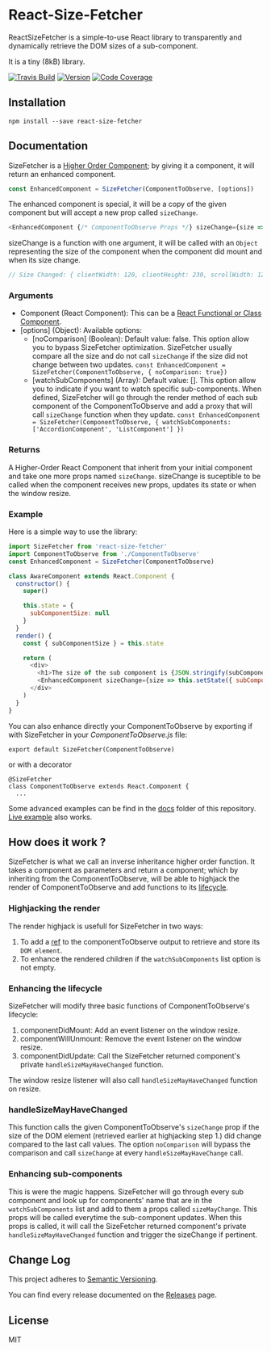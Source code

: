 # React-Size-Fetcher

ReactSizeFetcher is a simple-to-use React library to transparently and dynamically retrieve the DOM sizes of a sub-component.

It is a tiny (8kB) library.

[![Travis Build](https://img.shields.io/travis/wing-eu/react-size-fetcher.svg?style=flat-square)](https://travis-ci.org/wing-eu/react-size-fetcher/) [![Version](https://img.shields.io/npm/v/react-size-fetcher.svg?style=flat-square)](https://github.com/lucmerceron/react-size-fetcher/releases) [![Code Coverage](https://img.shields.io/codecov/c/github/wing-eu/react-size-fetcher.svg?style=flat-square)](https://codecov.io/gh/wing-eu/react-size-fetcher)

## Installation

```
npm install --save react-size-fetcher
```

## Documentation

SizeFetcher is a [Higher Order Component](https://facebook.github.io/react/docs/higher-order-components.html); by giving it a component, it will return an enhanced component.
```javascript
const EnhancedComponent = SizeFetcher(ComponentToObserve, [options])
```
The enhanced component is special, it will be a copy of the given component but will accept a new prop called `sizeChange`.
```javascript
<EnhancedComponent {/* ComponentToObserve Props */} sizeChange={size => console.log('Size Changed: ', size)} />
```
sizeChange is a function with one argument, it will be called with an `Object` representing the size of the component when the component did mount and when its size change.
```javascript
// Size Changed: { clientWidth: 120, clientHeight: 230, scrollWidth: 120, scrollHeight: 430 }
```

### Arguments
* Component (React Component): This can be a [React Functional or Class Component](https://facebook.github.io/react/docs/components-and-props.html#functional-and-class-components).
* [options] (Object): Available options:
  * [noComparison] (Boolean): Default value: false. This option allow you to bypass SizeFetcher optimization. SizeFetcher usually compare all the size and do not call `sizeChange` if the size did not change between two updates.
  `const EnhancedComponent = SizeFetcher(ComponentToObserve, { noComparison: true})`
  * [watchSubComponents] (Array): Default value: []. This option allow you to indicate if you want to watch specific sub-components. When defined, SizeFetcher will go through the render method of each sub component of the ComponentToObserve and add a proxy that will call `sizeChange` function when they update.
  `const EnhancedComponent = SizeFetcher(ComponentToObserve, { watchSubComponents: ['AccordionComponent', 'ListComponent'] })`
### Returns
A Higher-Order React Component that inherit from your initial component and take one more props named `sizeChange`. sizeChange is suceptible to be called when the component receives new props, updates its state or when the window resize.

### Example
Here is a simple way to use the library:

```javascript
import SizeFetcher from 'react-size-fetcher'
import ComponentToObserve from './ComponentToObserve'
const EnhancedComponent = SizeFetcher(ComponentToObserve)

class AwareComponent extends React.Component {
  constructor() {
    super()

    this.state = {
      subComponentSize: null
    }
  }
  render() {
    const { subComponentSize } = this.state

    return (
      <div>
        <h1>The size of the sub component is {JSON.stringify(subComponentSize, null, 2)}</h1>
        <EnhancedComponent sizeChange={size => this.setState({ subComponentSize: size })} {/* ComponentToObserve usual props */} />
      </div>
    )
  }
}
```

You can also enhance directly your ComponentToObserve by exporting if with SizeFetcher in your *ComponentToObserve.js* file:

```
export default SizeFetcher(ComponentToObserve)
```
or with a decorator
```
@SizeFetcher
class ComponentToObserve extends React.Component {
  ...
```

Some advanced examples can be find in the [docs](https://github.com/wing-eu/react-size-fetcher/tree/master/docs) folder of this repository. [Live example](https://wing-eu.github.io/react-size-fetcher/) also works.

## How does it work ?

SizeFetcher is what we call an inverse inheritance higher order function. It takes a component as parameters and return a component; which by inheriting from the ComponentToObserve, will be able to highjack the render of ComponentToObserve and add functions to its [lifecycle](https://facebook.github.io/react/docs/react-component.html#the-component-lifecycle).

### Highjacking the render
The render highjack is usefull for SizeFetcher in two ways:
1. To add a [ref]((https://facebook.github.io/react/docs/refs-and-the-dom.html)) to the componentToObserve output to retrieve and store its `DOM element`.
2. To enhance the rendered children if the `watchSubComponents` list option is not empty.

### Enhancing the lifecycle
SizeFetcher will modify three basic functions of ComponentToObserve's lifecycle:
1. componentDidMount: Add an event listener on the window resize.
2. componentWillUnmount: Remove the event listener on the window resize.
3. componentDidUpdate: Call the SizeFetcher returned component's private `handleSizeMayHaveChanged` function.

The window resize listener will also call `handleSizeMayHaveChanged` function on resize.

### handleSizeMayHaveChanged
This function calls the given ComponentToObserve's `sizeChange` prop if the size of the DOM element (retrieved earlier at highjacking step 1.) did change compared to the last call values. The option `noComparison` will bypass the comparison and call `sizeChange` at every `handleSizeMayHaveChange` call.

### Enhancing sub-components
This is were the magic happens. SizeFetcher will go through every sub component and look up for components' name that are in the `watchSubComponents` list and add to them a props called `sizeMayChange`. This props will be called everytime the sub-component updates. When this props is called, it will call the SizeFetcher returned component's private `handleSizeMayHaveChanged` function and trigger the sizeChange if pertinent.
 

## Change Log
This project adheres to [Semantic Versioning](http://semver.org/).

You can find every release documented on the [Releases](https://github.com/lucmerceron/react-size-fetcher/releases) page.

## License
MIT
